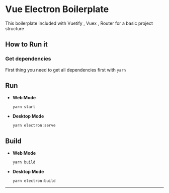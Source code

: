 # Vue Electron Boilerplate
This boilerplate included with Vuetify , Vuex , Router for a basic project structure
## How to Run it

### Get dependencies

First thing you need to get all dependencies first with `yarn`

## Run

- **Web Mode**

    `yarn start`

- **Desktop Mode** 
    
    `yarn electron:serve`

## Build

- **Web Mode**

    `yarn build`

- **Desktop Mode** 
    
    `yarn electron:build`
    
---
